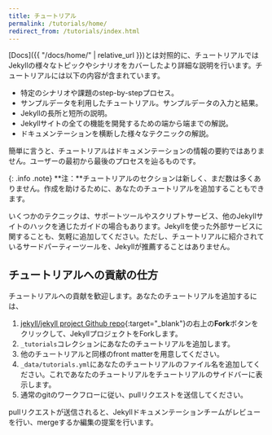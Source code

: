 ```yaml
---
title: チュートリアル
permalink: /tutorials/home/
redirect_from: /tutorials/index.html
---
```

<!-- ---
title: Tutorials
permalink: /tutorials/home/
redirect_from: /tutorials/index.html
--- -->

[Docs]({{ "/docs/home/" | relative_url }})とは対照的に、チュートリアルではJekyllの様々なトピックやシナリオをカバーしたより詳細な説明を行います。チュートリアルには以下の内容が含まれています。

<!-- In contrast to [Docs](/docs/home/), Tutorials provide more detailed, narrative instruction that cover a variety of Jekyll topics and scenarios. Tutorials might contain the following: -->

* 特定のシナリオや課題のstep-by-stepプロセス。
* サンプルデータを利用したチュートリアル。サンプルデータの入力と結果。
* Jekyllの長所と短所の説明。
* Jekyllサイトの全ての機能を開発するための端から端までの解説。
* ドキュメンテーションを横断した様々なテクニックの解説。

<!-- * Step-by-step processes through particular scenarios or challenges
* Full walk-throughs using sample data, showing inputs and results from the sample data
* Detailed explanation about the pros and cons for different Jekyll strategies
* End-to-end instruction in developing a complete feature on a Jekyll site
* Instruction that combines various techniques from across the docs -->

簡単に言うと、チュートリアルはドキュメンテーションの情報の要約ではありません。ユーザーの最初から最後のプロセスを辿るものです。

<!-- In short, tutorials aren't the core reference information in docs. They walk users through processes from beginning to end. -->

{: .info .note}
**注：**チュートリアルのセクションは新しく、まだ数は多くありません。作成を助けるために、あなたのチュートリアルを追加することもできます。

<!-- {: .info .note}
**Note:** The Tutorials section is new, so there aren't many tutorials yet. You can add a tutorial here to help populate this section. -->

いくつかのテクニックは、サポートツールやスクリプトサービス、他のJekyllサイトのハックを通じたガイドの場合もあります。Jekyllを使った外部サービスに関することも、気軽に追加してください。ただし、チュートリアルに紹介されているサードパーティーツールを、Jekyllが推薦することはありません。

<!-- Some of these techniques might even guide you through a supporting tool, script, service, or other hack used with your Jekyll site. Feel free to include tutorials involving external services with Jekyll as well. However, note that Jekyll in no way endorses any third-party tools mentioned in tutorials. -->

## チュートリアルへの貢献の仕方
<!-- ## How to contribute a tutorial -->

チュートリアルへの貢献を歓迎します。あなたのチュートリアルを追加するには、

<!-- We welcome your tutorial contributions. To add your tutorial: -->

1. [jekyll/jekyll project Github repo](https://github.com/jekyll/jekyll/){:target="_blank"}の右上の**Fork**ボタンをクリックして、JekyllプロジェクトをForkします。
2. `_tutorials`コレクションにあなたのチュートリアルを追加します。
3. 他のチュートリアルと同様のfront matterを用意してください。
4. `_data/tutorials.yml`にあなたのチュートリアルのファイル名を追加してください。これであなたのチュートリアルをチュートリアルのサイドバーに表示します。
5. 通常のgitのワークフローに従い、pullリクエストを送信してください。

<!-- 1. Fork the Jekyll project by clicking the **Fork** button in the upper-right corner of the [jekyll/jekyll project Github repo](https://github.com/jekyll/jekyll/).
2. Add your tutorial in the `_tutorials` collection.
3. Make sure your tutorial has the same front matter items as other tutorial items.
5. Add a reference to your tutorial filename in `_data/tutorials.yml`. This allows your tutorial to appear in the Tutorials sidebar.
6. Follow the regular git workflow to submit the pull request. -->

pullリクエストが送信されると、Jekyllドキュメンテーションチームがレビューを行い、mergeするか編集の提案を行います。

<!-- When you submit your pull request, the Jekyll documentation team will review your contribution and either merge it or suggest edits. -->


